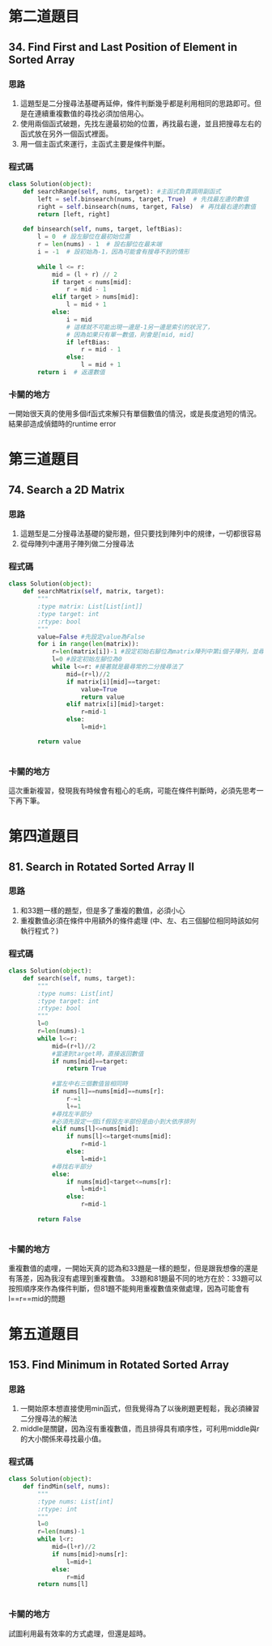 # 第二道題目

## 34. Find First and Last Position of Element in Sorted Array

### 思路

1. 這題型是二分搜尋法基礎再延伸，條件判斷幾乎都是利用相同的思路即可。但是在連續重複數值的尋找必須加倍用心。
2. 使用兩個函式破題，先找左邊最初始的位置，再找最右邊，並且把搜尋左右的函式放在另外一個函式裡面。
3. 用一個主函式來運行，主函式主要是條件判斷。

### 程式碼

```python
class Solution(object):
    def searchRange(self, nums, target): #主函式負責調用副函式
        left = self.binsearch(nums, target, True)  # 先找最左邊的數值
        right = self.binsearch(nums, target, False)  # 再找最右邊的數值
        return [left, right]
    
    def binsearch(self, nums, target, leftBias):
        l = 0  # 設左腳位在最初始位置
        r = len(nums) - 1  # 設右腳位在最末端
        i = -1  # 設初始為-1，因為可能會有搜尋不到的情形
        
        while l <= r:
            mid = (l + r) // 2
            if target < nums[mid]:
                r = mid - 1
            elif target > nums[mid]:
                l = mid + 1
            else:
                i = mid
                # 這樣就不可能出現一邊是-1另一邊是索引的狀況了，
                # 因為如果只有單一數值，則會是[mid, mid]
                if leftBias:
                    r = mid - 1
                else:
                    l = mid + 1
        return i  # 返還數值
```
### 卡關的地方
一開始很天真的使用多個if函式來解只有單個數值的情況，或是長度過短的情況。結果卻造成偵錯時的runtime error

# 第三道題目

## 74. Search a 2D Matrix

### 思路

1. 這題型是二分搜尋法基礎的變形題，但只要找到陣列中的規律，一切都很容易
2. 從母陣列中運用子陣列做二分搜尋法

### 程式碼

```python
class Solution(object):
    def searchMatrix(self, matrix, target):
        """
        :type matrix: List[List[int]]
        :type target: int
        :rtype: bool
        """
        value=False #先設定value為False
        for i in range(len(matrix)):
            r=len(matrix[i])-1 #設定初始右腳位為matrix陣列中第i個子陣列，並尋找長度
            l=0 #設定初始左腳位為0
            while l<=r: #接著就是最尋常的二分搜尋法了
                mid=(r+l)//2
                if matrix[i][mid]==target:
                    value=True
                    return value
                elif matrix[i][mid]>target:
                    r=mid-1
                else:
                    l=mid+1

        return value
        
```
### 卡關的地方
這次重新複習，發現我有時候會有粗心的毛病，可能在條件判斷時，必須先思考一下再下筆。

# 第四道題目

## 81. Search in Rotated Sorted Array II

### 思路

1. 和33題一樣的題型，但是多了重複的數值，必須小心
2. 重複數值必須在條件中用額外的條件處理 (中、左、右三個腳位相同時該如何執行程式？)

### 程式碼

```python
class Solution(object):
    def search(self, nums, target):
        """
        :type nums: List[int]
        :type target: int
        :rtype: bool
        """
        l=0
        r=len(nums)-1
        while l<=r:
            mid=(r+l)//2
            #當達到target時，直接返回數值
            if nums[mid]==target:
                return True
            
            #當左中右三個數值皆相同時
            if nums[l]==nums[mid]==nums[r]: 
                r-=1
                l+=1
            #尋找左半部分
            #必須先設定一個if假設左半部份是由小到大依序排列
            elif nums[l]<=nums[mid]:
                if nums[l]<=target<nums[mid]:
                    r=mid-1
                else:
                    l=mid+1
            #尋找右半部分        
            else:
                if nums[mid]<target<=nums[r]:
                    l=mid+1
                else:
                    r=mid-1
                
        return False
        
```
### 卡關的地方
重複數值的處哩，一開始天真的認為和33題是一樣的題型，但是跟我想像的還是有落差，因為我沒有處理到重複數值。
33題和81題最不同的地方在於：33題可以按照順序來作為條件判斷，但81題不能夠用重複數值來做處理，因為可能會有l==r==mid的問題

# 第五道題目

## 153. Find Minimum in Rotated Sorted Array

### 思路

1. 一開始原本想直接使用min函式，但我覺得為了以後刷題更輕鬆，我必須練習二分搜尋法的解法
2. middle是關鍵，因為沒有重複數值，而且排得具有順序性，可利用middle與r的大小關係來尋找最小值。

### 程式碼

```python
class Solution(object):
    def findMin(self, nums):
        """
        :type nums: List[int]
        :rtype: int
        """
        l=0
        r=len(nums)-1
        while l<r:
            mid=(l+r)//2
            if nums[mid]>nums[r]:
                l=mid+1
            else:
                r=mid
        return nums[l]
        
```
### 卡關的地方
試圖利用最有效率的方式處理，但還是超時。


